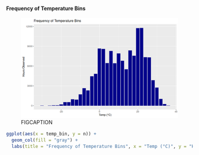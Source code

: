 #### Frequency of Temperature Bins

<figure class="float-right">
  <a href="../images/Frequency_of_Temp_bins.png" target="_blank" title="Select image to open full sized chart">
  <img src="../images/thumbnails/Frequency_of_Temp_bins.png" alt="ALT_TEXT">
  </a>
  <figcaption>
  FIGCAPTION
  </figcaption>
</figure>




```R
ggplot(aes(x = temp_bin, y = n)) +
  geom_col(fill = "gray") +
  labs(title = "Frequency of Temperature Bins", x = "Temp (°C)", y = "Hours Observed")
```

<br style="clear: both;"></br>

